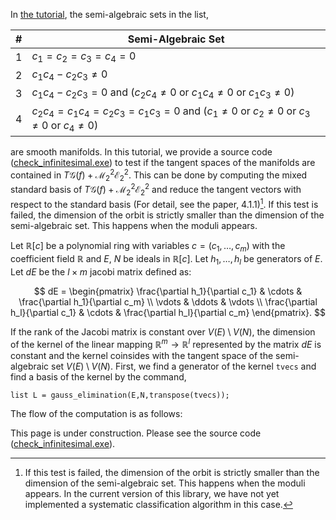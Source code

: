 In [the tutorial](https://github.com/hiroshi-teramoto/mixed_module/blob/main/check_smoothness.md), the semi-algebraic sets in the list,

| # | Semi-Algebraic Set |
| - |------------------- |
| 1 | $c_1 = c_2 = c_3 = c_4 = 0$ |
| 2 | $c_1 c_4 - c_2 c_3 \neq 0$ |
| 3 | $c_1 c_4 - c_2 c_3 = 0$ and ($c_2 c_4 \neq 0$ or $c_1 c_4 \neq 0$ or $c_1 c_3 \neq 0$)  |
| 4 | $c_2 c_4 = c_1 c_4 = c_2 c_3 = c_1 c_3 = 0$ and ($c_1 \neq 0$ or $c_2 \neq 0$ or $c_3 \neq 0$ or $c_4 \neq 0$)  |

are smooth manifolds. In this tutorial, we provide a source code ([check_infinitesimal.exe](https://github.com/hiroshi-teramoto/mixed_module/blob/main/check_infinitesimal.exe)) to test if the tangent spaces of the manifolds are contained in $T \mathcal{G} \left( f \right) + \mathcal{M}_2^2 \mathcal{E}_2^2$. This can be done by computing the mixed standard basis of $T \mathcal{G} \left( f \right) + \mathcal{M}_2^2 \mathcal{E}_2^2$ and reduce the tangent vectors with respect to the standard basis (For detail, see the paper, 4.1.1)[^1]. If this test is failed, the dimension of the orbit is strictly smaller than the dimension of the semi-algebraic set. This happens when the moduli appears.

Let $\mathbb{R} \left[ c \right]$ be a polynomial ring with variables $c = \left( c_1, \ldots, c_m \right)$ with the coefficient field $\mathbb{R}$ and $E$, $N$ be ideals in $\mathbb{R} \left[ c \right]$. Let $h_1, \ldots, h_l$ be generators of $E$. Let $dE$ be the $l \times m$ jacobi matrix defined as:

$$ dE = 
\begin{pmatrix}
\frac{\partial h_1}{\partial c_1} & \cdots & \frac{\partial h_1}{\partial c_m} \\
\vdots & \ddots & \vdots \\
\frac{\partial h_l}{\partial c_1} & \cdots & \frac{\partial h_l}{\partial c_m}
\end{pmatrix}.
$$

If the rank of the Jacobi matrix is constant over $V \left( E \right) \setminus V \left( N \right)$, the dimension of the kernel of the linear mapping $\mathbb{R}^m \rightarrow \mathbb{R}^l$ represented by the matrix $dE$ is constant and the kernel coinsides with the tangent space of the semi-algebraic set $V \left( E \right) \setminus V \left( N \right)$. First, we find a generator of the kernel `tvecs` and find a basis of the kernel by the command, 

```Singular
list L = gauss_elimination(E,N,transpose(tvecs));
```



The flow of the computation is as follows:

This page is under construction. Please see the source code ([check_infinitesimal.exe](https://github.com/hiroshi-teramoto/mixed_module/blob/main/check_infinitesimal.exe)).

[^1]: If this test is failed, the dimension of the orbit is strictly smaller than the dimension of the semi-algebraic set. This happens when the moduli appears. In the current version of this library, we have not yet implemented a systematic classification algorithm in this case.
